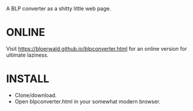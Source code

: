 A BLP converter as a shitty little web page.

# ONLINE

Visit https://bloerwald.github.io/blpconverter.html for an online version for ultimate laziness.

# INSTALL

- Clone/download.
- Open blpconverter.html in your somewhat modern browser.
